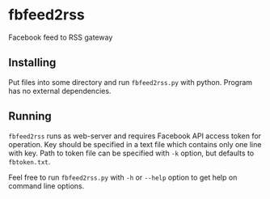 # fbfeed2rss
Facebook feed to RSS gateway

## Installing
Put files into some directory and run `fbfeed2rss.py` with python. Program has no external dependencies.

## Running
`fbfeed2rss` runs as web-server and requires Facebook API access token for operation. Key should be specified in a text file which contains only one line with key. Path to token file can be specified with `-k` option, but defaults to `fbtoken.txt`.

Feel free to run `fbfeed2rss.py` with `-h` or `--help` option to get help on command line options.
